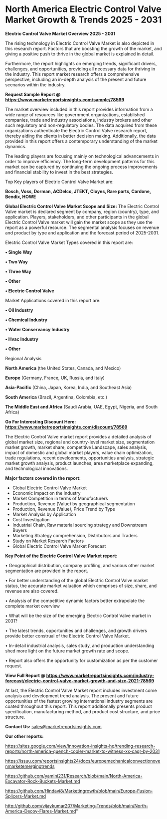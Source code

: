# North America Electric Control Valve Market Growth & Trends 2025 - 2031

<Strong> Electric Control Valve Market Overview 2025 - 2031</strong>

The rising technology in Electric Control Valve Market is also depicted in this research report. Factors that are boosting the growth of the market, and giving a positive push to thrive in the global market is explained in detail.

Furthermore, the report highlights on emerging trends, significant drivers, challenges, and opportunities, providing all necessary data for thriving in the industry. This report market research offers a comprehensive perspective, including an in-depth analysis of the present and future scenarios within the industry.

<strong>Request Sample Report @ <a href=https://www.marketreportsinsights.com/sample/78569>https://www.marketreportsinsights.com/sample/78569</a></strong>

The market overview included in this report provides information from a wide range of resources like government organizations, established companies, trade and industry associations, industry brokers and other such regulatory and non-regulatory bodies. The data acquired from these organizations authenticate the Electric Control Valve research report, thereby aiding the clients in better decision making. Additionally, the data provided in this report offers a contemporary understanding of the market dynamics.

The leading players are focusing mainly on technological advancements in order to improve efficiency. The long-term development patterns for this market can be captured by continuing the ongoing process improvements and financial stability to invest in the best strategies.

Top Key players of Electric Control Valve Market are:

<strong>Bosch, Voss, Dorman, ACDelco, JTEKT, Cloyes, Rare parts, Cardone, Bendix, HOWE</strong>

<strong><b>Global Electric Control Valve Market Scope and Size:</b></strong>
The Electric Control Valve market is declared segment by company, region (country), type, and application. Players, stakeholders, and other participants in the global Electric Control Valve market will gain the market scope as they use the report as a powerful resource. The segmental analysis focuses on revenue and product by type and application and the forecast period of 2025-2031.

Electric Control Valve Market Types covered in this report are:

<strong>• Single Way

• Two Way

• Three Way

• Other

• Electric Control Valve</strong>

Market Applications covered in this report are:

<strong>• Oil Industry

• Chemical Industry

• Water Conservancy Industry

• Hvac Industry

• Other</strong> 

Regional Analysis

<strong>North America</strong> (the United States, Canada, and Mexico)

<strong>Europe</strong> (Germany, France, UK, Russia, and Italy)

<strong>Asia-Pacific</strong> (China, Japan, Korea, India, and Southeast Asia)

<strong>South America</strong> (Brazil, Argentina, Colombia, etc.)

<strong>The Middle East and Africa</strong> (Saudi Arabia, UAE, Egypt, Nigeria, and South Africa)

<strong>Go For Interesting Discount Here: <a href=https://www.marketreportsinsights.com/discount/78569>https://www.marketreportsinsights.com/discount/78569</a></strong>

The Electric Control Valve market report provides a detailed analysis of global market size, regional and country-level market size, segmentation market growth, market share, competitive Landscape, sales analysis, impact of domestic and global market players, value chain optimization, trade regulations, recent developments, opportunities analysis, strategic market growth analysis, product launches, area marketplace expanding, and technological innovations.

<strong><b>Major factors covered in the report:</b></strong>
<ul>
  <li>Global Electric Control Valve Market </li>
  <li>Economic Impact on the Industry</li>
  <li>Market Competition in terms of Manufacturers</li>
  <li>Production, Revenue (Value) by geographical segmentation</li>
  <li>Production, Revenue (Value), Price Trend by Type</li>
  <li>Market Analysis by Application</li>
  <li>Cost Investigation</li>
  <li>Industrial Chain, Raw material sourcing strategy and Downstream Buyers</li>
  <li>Marketing Strategy comprehension, Distributors and Traders</li>
  <li>Study on Market Research Factors</li>
  <li>Global Electric Control Valve Market Forecast</li>
</ul>

<strong><b>Key Point of the Electric Control Valve Market report:</b></strong>

• Geographical distribution, company profiling, and various other market segmentation are provided in the report.

• For better understanding of the global Electric Control Valve market status, the accurate market valuation which comprises of size, share, and revenue are also covered.

• Analysis of the competitive dynamic factors better extrapolate the complete market overview

• What will be the size of the emerging Electric Control Valve market in 2031?

• The latest trends, opportunities and challenges, and growth drivers provide better construal of the Electric Control Valve Market.

• In-detail industrial analysis, sales study, and production understanding shed more light on the future market growth rate and scope.

• Report also offers the opportunity for customization as per the customer request.

<strong><b>View Full Report @ <a href=https://www.marketreportsinsights.com/industry-forecast/electric-control-valve-market-growth-and-size-2021-78569>https://www.marketreportsinsights.com/industry-forecast/electric-control-valve-market-growth-and-size-2021-78569</a></b></strong>


At last, the Electric Control Valve Market report includes investment come analysis and development trend analysis. The present and future opportunities of the fastest growing international industry segments are coated throughout this report. This report additionally presents product specification, manufacturing method, and product cost structure, and price structure.

<strong>Contact Us:</strong>
sales@marketreportsinsights.com

<strong>Our other reports:</strong>

<a href=https://sites.google.com/view/innovation-insights-hq/trending-research-reports/north-america-quench-cooler-market-to-witness-xx-cagr-by-2031>https://sites.google.com/view/innovation-insights-hq/trending-research-reports/north-america-quench-cooler-market-to-witness-xx-cagr-by-2031</a>

<a href=https://issuu.com/reportsinsights24/docs/europemechanicalconvectionovenmarketemergingtrends>https://issuu.com/reportsinsights24/docs/europemechanicalconvectionovenmarketemergingtrends</a>

<a href=https://github.com/yamini231/Research/blob/main/North-America-Excavator-Rock-Buckets-Market.md>https://github.com/yamini231/Research/blob/main/North-America-Excavator-Rock-Buckets-Market.md</a>

<a href=https://github.com/Hindavi8/Marketingrowth/blob/main/Europe-Fusion-Splicers-Market.md>https://github.com/Hindavi8/Marketingrowth/blob/main/Europe-Fusion-Splicers-Market.md</a>

<a href=http://github.com/vijaykumar207/Marketing-Trends/blob/main/North-America-Decoy-Flares-Market.md>http://github.com/vijaykumar207/Marketing-Trends/blob/main/North-America-Decoy-Flares-Market.md</a>"
